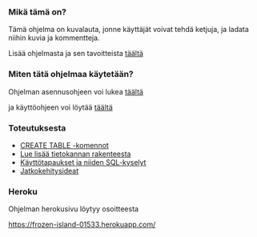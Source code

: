 ### Mikä tämä on?

Tämä ohjelma on kuvalauta, jonne käyttäjät voivat tehdä ketjuja, ja ladata niihin kuvia ja kommentteja.

Lisää ohjelmasta ja sen tavoitteista [täältä](/documentation/tavoitteet.md)



### Miten tätä ohjelmaa käytetään?

Ohjelman asennusohjeen voi lukea [täältä](/documentation/Asennusohje.md)

ja käyttöohjeen voi löytää [täältä](/documentation/Käyttöohje.md)





### Toteutuksesta

- [CREATE TABLE -komennot](/documentation/Create_Table.md)
- [Lue lisää tietokannan rakenteesta](/documentation/Tietokannan_rakenteesta.md)
- [Käyttötapaukset ja niiden SQL-kyselyt](/documentation/Käyttötapausten_SQL-kyselyt.md)
- [Jatkokehitysideat](/documentation/Jatkokehitys.md)

### Heroku

Ohjelman herokusivu löytyy osoitteesta

https://frozen-island-01533.herokuapp.com/
